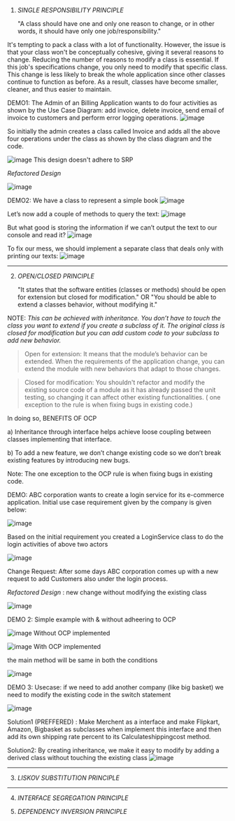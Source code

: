 1. *SINGLE RESPONSIBILITY PRINCIPLE*

   "A class should have one and only one reason to change, or in other words, it should have only one job/responsibility."


It's tempting to pack a class with a lot of functionality. However, the issue is that your class won't be conceptually cohesive, giving it several reasons to change. Reducing the number of reasons to modify a class is essential. If this job's specifications change, you only need to modify that specific class. This change is less likely to break the whole application since other classes continue to function as before. As a result, classes have become smaller, cleaner, and thus easier to maintain.

DEMO1: The Admin of an Billing Application wants to do four activities as shown by the Use Case Diagram: add invoice, delete invoice, send email of invoice to customers and perform error logging operations.
![image](https://github.com/RachReddy/SOLIP-Principles/assets/94166047/e6c23110-8101-465f-8d46-5a87046bb7e5)

So initially the admin creates a class called Invoice and adds all the above four operations under the class as shown by the class diagram and the code.

![image](https://github.com/RachReddy/SOLIP-Principles/assets/94166047/d395712f-fac8-4fff-9f2f-62ca51205c1e)
This design doesn't adhere to SRP

*Refactored Design*

![image](https://github.com/RachReddy/SOLIP-Principles/assets/94166047/6372ccda-7bbf-490c-a2bb-aaceb6ee5411)


DEMO2: We have a class to represent a simple book
![image](https://github.com/RachReddy/SOLIP-Principles/assets/94166047/e4dd9b12-ab2d-4068-87c7-94cb944a613f)

Let’s now add a couple of methods to query the text:
![image](https://github.com/RachReddy/SOLIP-Principles/assets/94166047/dc96af14-e3c8-4c76-b903-2598f7ad2ca8)

But what good is storing the information if we can’t output the text to our console and read it?
![image](https://github.com/RachReddy/SOLIP-Principles/assets/94166047/841dfc76-ac7c-4843-971c-0995cea11e45)

To fix our mess, we should implement a separate class that deals only with printing our texts:
![image](https://github.com/RachReddy/SOLIP-Principles/assets/94166047/b6912044-81ba-4388-8bfc-59a512f8ed28)


-----------------------------------------------------------------------------------------------------------------------------------------------------------------------------------------------------

2. *OPEN/CLOSED PRINCIPLE*
   
   "It states that the software entities (classes or methods) should be open for extension but closed for modification." OR
   "You should be able to extend a classes behavior, without modifying it."

NOTE: *This can be achieved with inheritance. You don’t have to touch the class you want to extend if you create a subclass of it. The original class is closed for modification but you can add custom code to your subclass to add new behavior.*

> Open for extension: It means that the module’s behavior can be extended. When the requirements of the application change, you can extend the module with new behaviors that adapt to those changes.

> Closed for modification: You shouldn't refactor and modify the existing source code of a module as it has already passed the unit testing, so changing it can affect other existing functionalities. ( one exception to the rule is when fixing bugs in existing code.)


In doing so, BENEFITS OF OCP

 a) Inheritance through interface helps achieve loose coupling between classes implementing that interface.
 
 b) To add a new feature, we don’t change existing code so we don’t break existing features by introducing new bugs.

Note: The one exception to the OCP rule is when fixing bugs in existing code. 


DEMO: ABC corporation wants to create a login service for its e-commerce application. Initial use case requirement given by the company is given below:
 


![image](https://github.com/RachReddy/SOLIP-Principles/assets/94166047/7a50917a-e34d-44b7-89b3-eda89215b513)

Based on the initial requirement you created a LoginService class to do the login activities of above two actors 

![image](https://github.com/RachReddy/SOLIP-Principles/assets/94166047/beb99b06-25d7-4e63-9110-852507b74135)

Change Request: After some days ABC corporation comes up with a new request to add Customers also under the login process.

*Refactored Design* :  new change without modifying the existing class

![image](https://github.com/RachReddy/SOLIP-Principles/assets/94166047/28d96441-e318-4ba8-a18f-149c41c58d19)


DEMO 2: Simple example with & without adheering to OCP

![image](https://github.com/RachReddy/SOLIP-Principles/assets/94166047/7447fb52-6292-4d44-8d70-41f8276f1c67) Without OCP implemented

![image](https://github.com/RachReddy/SOLIP-Principles/assets/94166047/5151dbc7-59af-435a-bded-7aadde421e2e) With OCP implemented

the main method will be same in both the conditions 

![image](https://github.com/RachReddy/SOLIP-Principles/assets/94166047/27494d64-08c4-4df0-ac81-e5e8afc54623)


DEMO 3: Usecase: if we need to add another company (like big basket) we need to modify the existing code in the switch statement


![image](https://github.com/RachReddy/SOLIP-Principles/assets/94166047/2221cd87-0f67-4c09-bfaf-e73512ebbaf7)

Solution1 (PREFFERED) : Make Merchent as a interface and make Flipkart, Amazon, Bigbasket as subclasses when implement this interface and then add its own shipping rate percent to its Calculateshippingcost method.

Solution2: By creating inheritance, we make it easy to modify by adding a derived class without touching the existing class
![image](https://github.com/RachReddy/SOLIP-Principles/assets/94166047/db0e30fc-668d-44de-bcc8-fa2820759497)



-----------------------------------------------------------------------------------------------------------------------------------------------------------------------------------------------------

3. *LISKOV SUBSTITUTION PRINCIPLE*


-----------------------------------------------------------------------------------------------------------------------------------------------------------------------------------------------------

4. *INTERFACE SEGREGATION PRINCIPLE*


5. *DEPENDENCY INVERSION PRINCIPLE*

   
